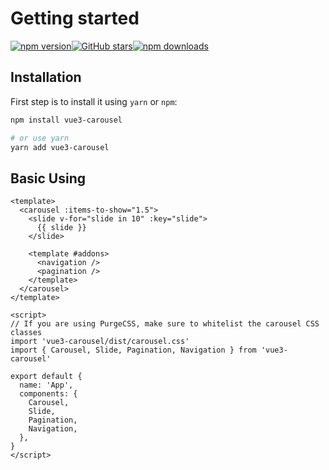 # Getting started

 [![npm version](https://img.shields.io/npm/v/vue3-carousel.svg?style=flat-square&logo=npm)](https://www.npmjs.com/package/vue3-carousel)[![GitHub stars](https://img.shields.io/github/stars/ismail9k/vue3-carousel?style=flat-square&logo=github)](https://github.com/ismail9k/vue3-carousel/stargazers)[![npm downloads](https://img.shields.io/npm/dm/vue3-carousel.svg?style=flat-square)](https://npm-stat.com/charts.html?package=vue3-carousel)

## Installation

First step is to install it using `yarn` or `npm`:

```bash
npm install vue3-carousel

# or use yarn
yarn add vue3-carousel
```

## Basic Using

```vue
<template>
  <carousel :items-to-show="1.5">
    <slide v-for="slide in 10" :key="slide">
      {{ slide }}
    </slide>

    <template #addons>
      <navigation />
      <pagination />
    </template>
  </carousel>
</template>

<script>
// If you are using PurgeCSS, make sure to whitelist the carousel CSS classes
import 'vue3-carousel/dist/carousel.css'
import { Carousel, Slide, Pagination, Navigation } from 'vue3-carousel'

export default {
  name: 'App',
  components: {
    Carousel,
    Slide,
    Pagination,
    Navigation,
  },
}
</script>
```
